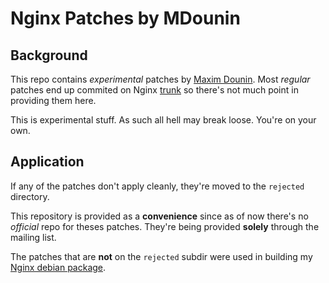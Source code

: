 # Nginx Patches by MDounin 

## Background

This repo contains *experimental* patches by
[Maxim Dounin](http://mdounin.ru). Most *regular* patches end up
commited on Nginx [trunk](http://trac.nginx.org) so there's not much
point in providing them here. 

This is experimental stuff. As such all hell may break loose. You're
on your own. 

## Application

If any of the patches don't apply cleanly, they're moved to the `rejected`
directory.

This repository is provided as a **convenience** since as of now there's
no _official_ repo for theses patches. They're being provided **solely**
through the mailing list.

The patches that are **not** on the `rejected` subdir were used in
building my [Nginx debian package](http://debian.perusio.net/unstable).
